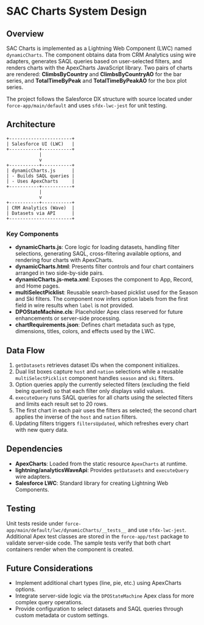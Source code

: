 # SAC Charts System Design

## Overview
SAC Charts is implemented as a Lightning Web Component (LWC) named `dynamicCharts`. The component obtains data from CRM Analytics using wire adapters, generates SAQL queries based on user-selected filters, and renders charts with the ApexCharts JavaScript library.
Two pairs of charts are rendered: **ClimbsByCountry** and **ClimbsByCountryAO** for the bar series, and **TotalTimeByPeak** and **TotalTimeByPeakAO** for the box plot series.

The project follows the Salesforce DX structure with source located under `force-app/main/default` and uses `sfdx-lwc-jest` for unit testing.

## Architecture
```
+-----------------------+
| Salesforce UI (LWC)   |
+-----------+-----------+
            |
            v
+-----------+-----------+
| dynamicCharts.js      |
| - Builds SAQL queries |
| - Uses ApexCharts     |
+-----------+-----------+
            |
            v
+-----------+-----------+
| CRM Analytics (Wave)  |
| Datasets via API      |
+-----------------------+
```

### Key Components
- **dynamicCharts.js**: Core logic for loading datasets, handling filter selections, generating SAQL, cross-filtering available options, and rendering four charts with ApexCharts.
- **dynamicCharts.html**: Presents filter controls and four chart containers arranged in two side-by-side pairs.
- **dynamicCharts.js-meta.xml**: Exposes the component to App, Record, and Home pages.
- **multiSelectPicklist**: Reusable search-based picklist used for the Season and Ski filters. The component now infers option labels from the first field in wire results when `label` is not provided.
- **DPOStateMachine.cls**: Placeholder Apex class reserved for future enhancements or server-side processing.
- **chartRequirements.json**: Defines chart metadata such as type, dimensions, titles, colors, and effects used by the LWC.

## Data Flow
1. `getDatasets` retrieves dataset IDs when the component initializes.
2. Dual list boxes capture `host` and `nation` selections while a reusable `multiSelectPicklist` component handles `season` and `ski` filters.
3. Option queries apply the currently selected filters (excluding the field being queried) so that each filter only displays valid values.
4. `executeQuery` runs SAQL queries for all charts using the selected filters and limits each result set to 20 rows.
5. The first chart in each pair uses the filters as selected; the second chart applies the inverse of the `host` and `nation` filters.
6. Updating filters triggers `filtersUpdated`, which refreshes every chart with new query data.

## Dependencies
- **ApexCharts**: Loaded from the static resource `ApexCharts` at runtime.
- **lightning/analyticsWaveApi**: Provides `getDatasets` and `executeQuery` wire adapters.
- **Salesforce LWC**: Standard library for creating Lightning Web Components.

## Testing
Unit tests reside under `force-app/main/default/lwc/dynamicCharts/__tests__` and use `sfdx-lwc-jest`. Additional Apex test classes are stored in the `force-app/test` package to validate server-side code. The sample tests verify that both chart containers render when the component is created.

## Future Considerations
- Implement additional chart types (line, pie, etc.) using ApexCharts options.
- Integrate server-side logic via the `DPOStateMachine` Apex class for more complex query operations.
- Provide configuration to select datasets and SAQL queries through custom metadata or custom settings.

